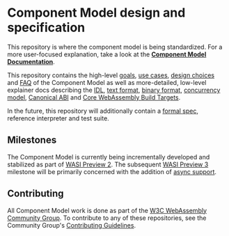 # Component Model design and specification

This repository is where the component model is being standardized. For a more
user-focused explanation, take a look at the **[Component Model Documentation]**.

This repository contains the high-level [goals], [use cases], [design choices]
and [FAQ] of the Component Model as well as more-detailed, low-level explainer
docs describing the [IDL], [text format], [binary format], [concurrency model],
[Canonical ABI] and [Core WebAssembly Build Targets].

In the future, this repository will additionally contain a [formal spec],
reference interpreter and test suite.

## Milestones

The Component Model is currently being incrementally developed and stabilized
as part of [WASI Preview 2]. The subsequent [WASI Preview 3] milestone will be
primarily concerned with the addition of [async support][Concurrency Model].

## Contributing

All Component Model work is done as part of the [W3C WebAssembly Community Group].
To contribute to any of these repositories, see the Community Group's
[Contributing Guidelines].


[Component Model Documentation]: https://component-model.bytecodealliance.org/
[Goals]: design/high-level/Goals.md
[Use Cases]: design/high-level/UseCases.md
[Design Choices]: design/high-level/Choices.md
[FAQ]: design/high-level/FAQ.md
[IDL]: design/mvp/WIT.md
[Text Format]: design/mvp/Explainer.md
[Binary Format]: design/mvp/Binary.md
[Concurrency Model]: design/mvp/Async.md
[Canonical ABI]: design/mvp/CanonicalABI.md
[Core WebAssembly Build Targets]: design/mvp/BuildTargets.md
[formal spec]: spec/
[W3C WebAssembly Community Group]: https://www.w3.org/community/webassembly/
[Contributing Guidelines]: https://webassembly.org/community/contributing/
[WASI Preview 2]: https://github.com/WebAssembly/WASI/tree/main/preview2
[WASI Preview 3]: https://github.com/WebAssembly/WASI/tree/main/preview2#looking-forward-to-preview-3
[Async Support]: https://docs.google.com/presentation/d/1MNVOZ8hdofO3tI0szg_i-Yoy0N2QPU2C--LzVuoGSlE/edit?usp=share_link
